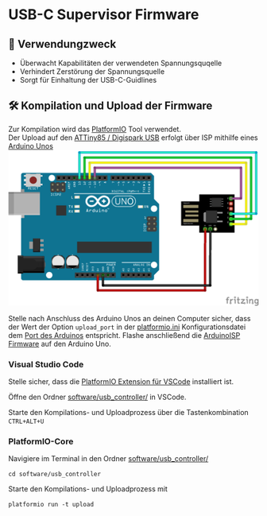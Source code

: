 # USB-C Supervisor Firmware

## 🎯 Verwendungzweck
- Überwacht Kapabilitäten der verwendeten Spannungsquqelle
- Verhindert Zerstörung der Spannungsquelle
- Sorgt für Einhaltung der USB-C-Guidlines

## 🛠️ Kompilation und Upload der Firmware
Zur Kompilation wird das [PlatformIO](https://platformio.org/) Tool verwendet. <br>
Der Upload auf den [ATTiny85 / Digispark USB](https://amzn.eu/d/9wXMY9x) erfolgt über ISP mithilfe eines [Arduino Unos](https://store.arduino.cc/products/arduino-uno-rev3)
![Schaltplan zur Programmierung des Digispark USB](doc/digispark_usb_isp.png)

Stelle nach Anschluss des Arduino Unos an deinen Computer sicher, dass der Wert der Option `upload_port` in der [platformio.ini](software/usb_controller/platformio.ini) Konfigurationsdatei dem [Port des Arduinos](https://www.mathworks.com/help/matlab/supportpkg/find-arduino-port-on-windows-mac-and-linux.html) entspricht.
Flashe anschließend die [ArduinoISP Firmware](https://docs.arduino.cc/built-in-examples/arduino-isp/ArduinoISP/) auf den Arduino Uno.

### Visual Studio Code
Stelle sicher, dass die [PlatformIO Extension für VSCode](https://marketplace.visualstudio.com/items?itemName=platformio.platformio-ide) installiert ist.

Öffne den Ordner [software/usb_controller/](software/usb_controller/) in VSCode.

Starte den Kompilations- und Uploadprozess über die Tastenkombination `CTRL+ALT+U`

### PlatformIO-Core
Navigiere im Terminal in den Ordner [software/usb_controller/](software/usb_controller/)
```console
cd software/usb_controller
```
Starte den Kompilations- und Uploadprozess mit
```console
platformio run -t upload
```